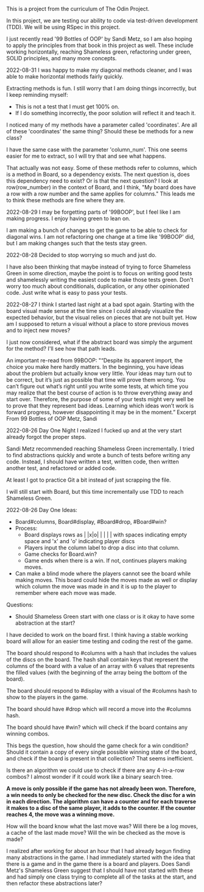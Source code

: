 This is a project from the curriculum of The Odin Project.

In this project, we are testing our ability to code via test-driven development (TDD). We will be using RSpec in this project.

I just recently read '99 Bottles of OOP' by Sandi Metz, so I am also hoping to apply the principles from that book in this project as well. These include working horizontally, reaching Shameless green, refactoring under green, SOLID principles, and many more concepts.

2022-08-31
I was happy to make my diagonal methods cleaner, and I was able to make horizontal methods fairly quickly.

Extracting methods is fun. I still worry that I am doing things incorrectly, but I keep reminding myself:
- This is not a test that I must get 100% on.
- If I do something incorrectly, the poor solution will reflect it and teach it.

I noticed many of my methods have a parameter called 'coordinates'. Are all of these 'coordinates' the same thing? Should these be methods for a new class? 

I have the same case with the parameter 'column_num'. This one seems easier for me to extract, so I will try that and see what happens.

That actually was not easy. Some of these methods refer to columns, which is a method in Board, so a dependency exists. The next question is, does this dependency need to exist? Or is that the next question? I look at row(row_number) in the context of Board, and I think, "My board does have a row with a row number and the same applies for columns." This leads me to think these methods are fine where they are.

2022-08-29
I may be forgetting parts of '99BOOP', but I feel like I am making progress. I enjoy having green to lean on. 

I am making a bunch of changes to get the game to be able to check for diagonal wins. I am not refactoring one change at a time like '99BOOP' did, but I am making changes such that the tests stay green.

2022-08-28
Decided to stop worrying so much and just do.

I have also been thinking that maybe instead of trying to force Shameless Green in some direction, maybe the point is to focus on writing good tests and shamelessly writing the easiest code to make those tests green. Don't worry too much about conditionals, duplication, or any other opinionated code. Just write what is easy to pass your tests.

2022-08-27
I think I started last night at a bad spot again. Starting with the board visual made sense at the time since I could already visualize the expected behavior, but the visual relies on pieces that are not built yet. How am I supposed to return a visual without a place to store previous moves and to inject new moves?

I just now considered, what if the abstract board was simply the argument for the method? I'll see how that path leads. 

An important re-read from 99BOOP:
"“Despite its apparent import, the choice you make here hardly matters. In the beginning, you have ideas about the problem but actually know very little. Your ideas may turn out to be correct, but it’s just as possible that time will prove them wrong. You can’t figure out what’s right until you write some tests, at which time you may realize that the best course of action is to throw everything away and start over. Therefore, the purpose of some of your tests might very well be to prove that they represent bad ideas. Learning which ideas won’t work is forward progress, however disappointing it may be in the moment.”
Excerpt From
99 Bottles of OOP
Metz, Sandi


2022-08-26 Day One Night
I realized I fucked up and at the very start already forgot the proper steps.

Sandi Metz recommended reaching Shameless Green incrementally. I tried to find abstractions quickly and wrote a bunch of tests before writing any code. Instead, I should have written a test, written code, then written another test, and refactored or added code.

At least I got to practice Git a bit instead of just scrapping the file.

I will still start with Board, but this time incrementally use TDD to reach Shameless Green.

2022-08-26 Day One
Ideas:
- Board#columns, Board#display, #Board#drop, #Board#win?
- Process:
  - Board displays rows as | |x|o| | | | | with spaces indicating empty space and 'x' and 'o' indicating player discs
  - Players input the column label to drop a disc into that column.
  - Game checks for Board.win?
  - Game ends when there is a win. If not, continues players making moves. 
- Can make a blind mode where the players cannot see the board while making moves. This board could hide the moves made as well or display which column the move was made in and it is up to the player to remember where each move was made.

Questions:
- Should Shameless Green start with one class or is it okay to have some abstraction at the start?

I have decided to work on the board first. I think having a stable working board will allow for an easier time testing and coding the rest of the game.

The board should respond to #columns with a hash that includes the values of the discs on the board. The hash shall contain keys that represent the columns of the board with a value of an array with 6 values that represents the filled values (with the beginning of the array being the bottom of the board).

The board should respond to #display with a visual of the #columns hash to show to the players in the game.

The board should have #drop which will record a move into the #columns hash.

The board should have #win? which will check if the board contains any winning combos. 

This begs the question, how should the game check for a win condition? Should it contain a copy of every single possible winning state of the board, and check if the board is present in that collection? That seems inefficient. 

Is there an algorithm we could use to check if there are any 4-in-a-row combos? I almost wonder if it could work like a binary search tree. 

**A move is only possible if the game has not already been won. Therefore, a win needs to only be checked for the new disc. Check the disc for a win in each direction. The algorithm can have a counter and for each traverse it makes to a disc of the same player, it adds to the counter. If the counter reaches 4, the move was a winning move.**

How will the board know what the last move was? Will there be a log moves, a cache of the last made move? Will the win be checked as the move is made?

I realized after working for about an hour that I had already begun finding many abstractions in the game. I had immediately started with the idea that there is a game and in the game there is a board and players. Does Sandi Metz's Shameless Green suggest that I should have not started with these and had simply one class trying to complete all of the tasks at the start, and then refactor these abstractions later?
